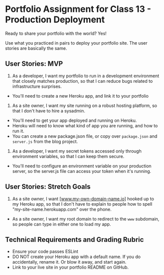 # Portfolio Assignment for Class 13 -  Production Deployment

Ready to share your portfolio with the world? Yes!

Use what you practiced in pairs to deploy your portfolio site. The user stories are basically the same.

## User Stories: MVP
 1. As a developer, I want my portfolio to run in a development environment that closely matches production, so that I can reduce bugs related to infrastructure surprises.
  - You'll need to create a new Heroku app, and link it to your portfolio
 1. As a site owner, I want my site running on a robust hosting platform, so that I don't have to hire a sysadmin.
  - You'll need to get your app deployed and running on Heroku.
  - Heroku will need to know what kind of app you are running, and how to run it.
  - You can create a new package.json file, or copy over `package.json` and `server.js` from the blog project.
 1. As a developer, I want my secret tokens accessed only through environment variables, so that I can keep them secure.
  - You'll need to configure an environment variable on your production server, so the server.js file can access your token when it's running.


## User Stories: Stretch Goals
 1. As a site owner, I want [www.my-own-domain-name.io] hooked up to my Heroku app, so that I don't have to explain to people how to spell "my-site-name.herokuapp.com" over the phone.
 - As a site owner, I want my root domain to redirect to the `www` subdomain, so people can type in either one to load my app.

## Technical Requirements and Grading Rubric
 - Ensure your code passes ESLint
 - DO NOT create your Heroku app with a default name. If you do accidentally, rename it. Or blow it away, and start again.
 - Link to your live site in your portfolio README on GitHub.
